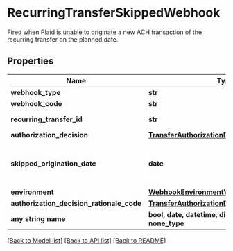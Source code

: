 # RecurringTransferSkippedWebhook

Fired when Plaid is unable to originate a new ACH transaction of the recurring transfer on the planned date.

## Properties
Name | Type | Description | Notes
------------ | ------------- | ------------- | -------------
**webhook_type** | **str** | &#x60;TRANSFER&#x60; | 
**webhook_code** | **str** | &#x60;RECURRING_TRANSFER_SKIPPED&#x60; | 
**recurring_transfer_id** | **str** | Plaid’s unique identifier for a recurring transfer. | 
**authorization_decision** | [**TransferAuthorizationDecision**](TransferAuthorizationDecision.md) |  | 
**skipped_origination_date** | **date** | The planned date on which Plaid is unable to originate a new ACH transaction of the recurring transfer. This will be of the form YYYY-MM-DD. | 
**environment** | [**WebhookEnvironmentValues**](WebhookEnvironmentValues.md) |  | 
**authorization_decision_rationale_code** | [**TransferAuthorizationDecisionRationaleCode**](TransferAuthorizationDecisionRationaleCode.md) |  | [optional] 
**any string name** | **bool, date, datetime, dict, float, int, list, str, none_type** | any string name can be used but the value must be the correct type | [optional]

[[Back to Model list]](../README.md#documentation-for-models) [[Back to API list]](../README.md#documentation-for-api-endpoints) [[Back to README]](../README.md)


